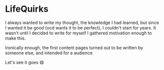 # LifeQuirks

I always wanted to write my thought, the knowledge I had learned, but since I wanted it be good (ocd wants it to be perfect), I couldn't start for years. It wasn't until I decided to write for myself I gathered motivation enough to make this.

Ironically enough, the first content pages turned out to be written by someone else, and intended for a audience

Let's see it goes :smile:
